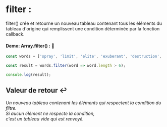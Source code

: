 # filter :

filter() crée et retourne un nouveau tableau contenant tous les éléments du tableau d'origine qui remplissent une condition déterminée par la fonction callback.

#### Demo: Array.filter() : :speech_balloon:

````js
const words = ['spray', 'limit', 'elite', 'exuberant', 'destruction', 'present'];

const result = words.filter(word => word.length > 6);

console.log(result);
````

## Valeur de retour :leftwards_arrow_with_hook:

_Un nouveau tableau contenant les éléments qui respectent la condition du filtre. </br>
Si aucun élément ne respecte la condition, </br>
c'est un tableau vide qui est renvoyé._